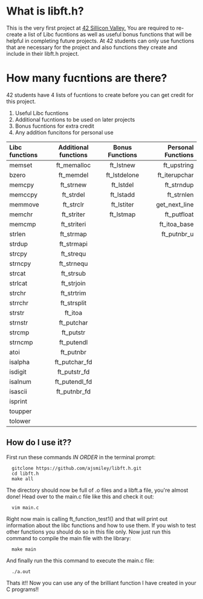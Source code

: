 # What is libft.h?
This is the very first project at <a href = "https://www.42.us.org/program/the-42-program/">42 Sillicon Valley.</a> You are required to re-create a list of Libc fucntions as well as useful bonus functions that will be helpful in completing future projects. At 42 students can only use functions that are necessary for the project and also functions they create and include in their libft.h project.
# How many fucntions are there?
42 students have 4 lists of fucntions to create before you can get credit for this project.
1) Useful Libc fucntions 
2) Additional fucntions to be used on later projects
3) Bonus fucntions for extra credit
4) Any addition funcitons for personal use

Libc functions | Additional functions | Bonus Functions | Personal Functions
:----------- | :-----------: | :-----------: | -----------:
memset		| ft_memalloc	| ft_lstnew		| ft_upstring 
bzero	  	      | ft_memdel		| ft_lstdelone    | ft_iterupchar
memcpy		| ft_strnew		| ft_lstdel		| ft_strndup
memccpy		| ft_strdel		| ft_lstadd		| ft_strnlen
memmove		| ft_strclr		| ft_lstiter	| get_next_line
memchr		| ft_striter	| ft_lstmap		| ft_putfloat
memcmp		| ft_striteri	|			| ft_itoa_base
strlen		| ft_strmap		|		      | ft_putnbr_u
strdup		| ft_strmapi	|		      | 
strcpy		| ft_strequ		|	      	| 
strncpy		| ft_strnequ	|			| 
strcat		| ft_strsub		|                 | 
strlcat		| ft_strjoin	|                 | 
strchr		| ft_strtrim	|                 | 
strrchr		| ft_strsplit	|                 | 
strstr		| ft_itoa	  	|                 | 
strnstr		| ft_putchar	|                 |   
strcmp		| ft_putstr		|                 | 
strncmp		| ft_putendl	|                 |
atoi		      | ft_putnbr		|                 | 
isalpha		| ft_putchar_fd	|                 | 
isdigit		| ft_putstr_fd	|                 |
isalnum		| ft_putendl_fd	|                 | 
isascii		| ft_putnbr_fd	|                 | 
isprint		| | |
toupper		| | | 
tolower		| | | 
## How do I use it?? 
First run these commands <i>IN ORDER</i> in the terminal prompt:

      gitclone https://github.com/ajsmiley/libft.h.git
      cd libft.h
      make all
The directory should now be full of .o files and a libft.a file, you're almost done!
Head over to the main.c file like this and check it out:

      vim main.c
Right now main is calling ft_function_test1() and that will print out information about the libc functions and how to use them. If you wish to test other functions you should do so in this file only.
Now just run this command to compile the main file with the library:
      
      make main
And finally run the this command to execute the main.c file:

      ./a.out
Thats it!! Now you can use any of the brilliant function I have created in your C programs!! 
